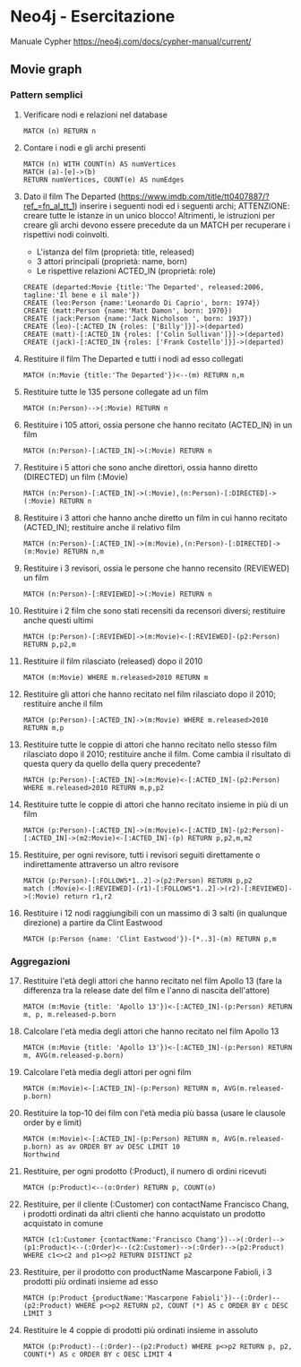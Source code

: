 # Neo4j - Esercitazione
Manuale Cypher https://neo4j.com/docs/cypher-manual/current/ 

## Movie graph

###  Pattern semplici

1.	Verificare nodi e relazioni nel database

    ```
    MATCH (n) RETURN n
    ```
2.	Contare i nodi e gli archi presenti

    ```
    MATCH (n) WITH COUNT(n) AS numVertices
    MATCH (a)-[e]->(b)
    RETURN numVertices, COUNT(e) AS numEdges
    ```
3.	Dato il film The Departed (https://www.imdb.com/title/tt0407887/?ref_=fn_al_tt_1) inserire i seguenti nodi ed i seguenti archi; ATTENZIONE: creare tutte le istanze in un unico blocco! Altrimenti, le istruzioni per creare gli archi devono essere precedute da un MATCH per recuperare i rispettivi nodi coinvolti.
    - L'istanza del film (proprietà: title, released)
    - 3 attori principali (proprietà: name, born) 
    - Le rispettive relazioni ACTED_IN (proprietà: role)
  
    ```
    CREATE (departed:Movie {title:'The Departed', released:2006, tagline:'Il bene e il male'})
    CREATE (leo:Person {name:'Leonardo Di Caprio', born: 1974})
    CREATE (matt:Person {name:'Matt Damon', born: 1970})
    CREATE (jack:Person {name:'Jack Nicholson ', born: 1937}) 
    CREATE (leo)-[:ACTED_IN {roles: ['Billy']}]->(departed)
    CREATE (matt)-[:ACTED_IN {roles: ['Colin Sullivan']}]->(departed)
    CREATE (jack)-[:ACTED_IN {roles: ['Frank Costello']}]->(departed)
    ```

4.	Restituire il film The Departed e tutti i nodi ad esso collegati

    ```
    MATCH (n:Movie {title:'The Departed'})<--(m) RETURN n,m
    ```

5.	Restituire tutte le 135 persone collegate ad un film

    ```
    MATCH (n:Person)-->(:Movie) RETURN n
    ```
6.	Restituire i 105 attori, ossia persone che hanno recitato (ACTED_IN) in un film

    ```
    MATCH (n:Person)-[:ACTED_IN]->(:Movie) RETURN n
    ```
7.	Restituire i 5 attori che sono anche direttori, ossia hanno diretto (DIRECTED) un film (:Movie)

    ```
    MATCH (n:Person)-[:ACTED_IN]->(:Movie),(n:Person)-[:DIRECTED]->(:Movie) RETURN n
    ```
8.	Restituire i 3 attori che hanno anche diretto un film in cui hanno recitato (ACTED_IN); restituire anche il relativo film

    ```
    MATCH (n:Person)-[:ACTED_IN]->(m:Movie),(n:Person)-[:DIRECTED]->(m:Movie) RETURN n,m
    ```
9.	Restituire i 3 revisori, ossia le persone che hanno recensito (REVIEWED) un film

    ```
    MATCH (n:Person)-[:REVIEWED]->(:Movie) RETURN n
    ```

10.	Restituire i 2 film che sono stati recensiti da recensori diversi; restituire anche questi ultimi

    ```
    MATCH (p:Person)-[:REVIEWED]->(m:Movie)<-[:REVIEWED]-(p2:Person) RETURN p,p2,m
    ```

11.	Restituire il film rilasciato (released) dopo il 2010 

    ```
    MATCH (m:Movie) WHERE m.released>2010 RETURN m
    ```

12.	Restituire gli attori che hanno recitato nel film rilasciato dopo il 2010; restituire anche il film

    ```
    MATCH (p:Person)-[:ACTED_IN]->(m:Movie) WHERE m.released>2010 RETURN m,p
    ```

13.	Restituire tutte le coppie di attori che hanno recitato nello stesso film rilasciato dopo il 2010; restituire anche il film. Come cambia il risultato di questa query da quello della query precedente?

    ```
    MATCH (p:Person)-[:ACTED_IN]->(m:Movie)<-[:ACTED_IN]-(p2:Person) WHERE m.released>2010 RETURN m,p,p2
    ```

14.	Restituire tutte le coppie di attori che hanno recitato insieme in più di un film

    ```
    MATCH (p:Person)-[:ACTED_IN]->(m:Movie)<-[:ACTED_IN]-(p2:Person)-[:ACTED_IN]->(m2:Movie)<-[:ACTED_IN]-(p) RETURN p,p2,m,m2
    ```

15.	Restituire, per ogni revisore, tutti i revisori seguiti direttamente o indirettamente attraverso un altro revisore 
    ```
    MATCH (p:Person)-[:FOLLOWS*1..2]->(p2:Person) RETURN p,p2
    match (:Movie)<-[:REVIEWED]-(r1)-[:FOLLOWS*1..2]->(r2)-[:REVIEWED]->(:Movie) return r1,r2
    ```
16.	Restituire i 12 nodi raggiungibili con un massimo di 3 salti (in qualunque direzione) a partire da Clint Eastwood

    ```
    MATCH (p:Person {name: 'Clint Eastwood'})-[*..3]-(m) RETURN p,m
    ```

### Aggregazioni

17.	Restituire l'età degli attori che hanno recitato nel film Apollo 13 (fare la differenza tra la release date del film e l'anno di nascita dell'attore)

    ```
    MATCH (m:Movie {title: 'Apollo 13'})<-[:ACTED_IN]-(p:Person) RETURN m, p, m.released-p.born
    ```

18.	Calcolare l'età media degli attori che hanno recitato nel film Apollo 13

    ```
    MATCH (m:Movie {title: 'Apollo 13'})<-[:ACTED_IN]-(p:Person) RETURN m, AVG(m.released-p.born)
    ```

19.	Calcolare l'età media degli attori per ogni film

    ```
    MATCH (m:Movie)<-[:ACTED_IN]-(p:Person) RETURN m, AVG(m.released-p.born)
    ```

20.	Restituire la top-10 dei film con l'età media più bassa (usare le clausole order by e limit)

    ```
    MATCH (m:Movie)<-[:ACTED_IN]-(p:Person) RETURN m, AVG(m.released-p.born) as av ORDER BY av DESC LIMIT 10
    Northwind
    ```

21.	Restituire, per ogni prodotto (:Product), il numero di ordini ricevuti 

    ```
    MATCH (p:Product)<--(o:Order) RETURN p, COUNT(o)
    ```

22.	Restituire, per il cliente (:Customer) con contactName Francisco Chang, i prodotti ordinati da altri clienti che hanno acquistato un prodotto acquistato in comune

    ```
    MATCH (c1:Customer {contactName:'Francisco Chang'})-->(:Order)-->(p1:Product)<--(:Order)<--(c2:Customer)-->(:Order)-->(p2:Product) WHERE c1<>c2 and p1<>p2 RETURN DISTINCT p2
    ```

23.	Restituire, per il prodotto con productName Mascarpone Fabioli, i 3 prodotti più ordinati insieme ad esso

    ```
    MATCH (p:Product {productName:'Mascarpone Fabioli'})--(:Order)--(p2:Product) WHERE p<>p2 RETURN p2, COUNT (*) AS c ORDER BY c DESC LIMIT 3
    ```

24.	Restituire le 4 coppie di prodotti più ordinati insieme in assoluto

    ```
    MATCH (p:Product)--(:Order)--(p2:Product) WHERE p<>p2 RETURN p, p2, COUNT(*) AS c ORDER BY c DESC LIMIT 4
    ```
